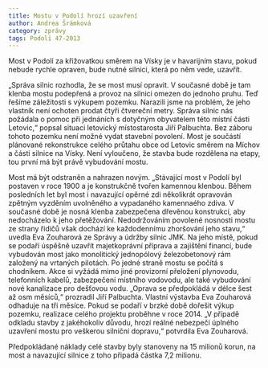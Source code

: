 ```yaml
---
title: Mostu v Podolí hrozí uzavření
author: Andrea Šrámková
category: zprávy
tags: Podolí 47-2013
---
```


Most v Podolí za křižovatkou směrem na Vísky je v havarijním stavu, pokud nebude rychle opraven, bude nutné silnici, která po něm vede, uzavřít.

„Správa silnic rozhodla, že se most musí opravit. V současné době je tam klenba mostu podepřená a provoz na silnici omezen do jednoho pruhu. Teď řešíme záležitosti s výkupem pozemku. Narazili jsme na problém, že jeho vlastník není ochoten prodat čtyři čtvereční metry. Správa silnic nás požádala o pomoc při jednáních s dotyčným obyvatelem této místní části Letovic,“ popsal situaci letovický místostarosta Jiří Palbuchta. Bez záboru tohoto pozemku není možné vydat stavební povolení. Most je součástí plánované rekonstrukce celého průtahu obce od Letovic směrem na Míchov a části silnice na Vísky. Není vyloučeno, že stavba bude rozdělena na etapy, tou první má být právě vybudování mostu.

Most má být odstraněn a nahrazen novým. „Stávající most v Podolí byl postaven v roce 1900 a je konstrukčně tvořen kamennou klenbou. Během posledních let byl most i navazující opěrné zdi několikrát opravován zpětným vyzděním uvolněného a vypadaného kamennaého zdiva. V současné době je nosná klenba zabezpečena dřevěnou konstrukcí, aby nedocházelo k jeho přetěžování. Nedodržováním povolené nosnosti mostu ze strany řidičů však dochází ke každodennímu zhoršování jeho stavu,“ uvedla Eva Zouharová ze Správy a údržby silnic JMK. Na jeho místě, pokud se podaří úspěšně uzavřít majetkoprávní příprava a zajištění financí, bude vybudován most jako monolitický jednopólový železobetonový rám založený na vrtaných pilotách. Po jedné straně mostu se počítá s chodníkem. Akce si vyžádá mimo jiné provizorní přeložení plynovodu, telefonních kabelů, zabezpečení místního vodovodu, ale také vybudování nové kanalizace pro dešťovou vodu. „Oprava se předpokládá v délce šest až osm měsíců,“ prozradil Jiří Palbuchta. Vlastní výstavba Eva Zouharová odhaduje na tři měsíce. Pokud se podaří v brzké době dořešit výkup pozemku, realizace celého projektu proběhne v roce 2014. „V případě odkladu stavby z jakéhokoliv důvodu, hrozí reálné nebezpečí úplného uzavření mostu pro veškerou silniční dopravu,“ potvrdila Eva Zouharová.

Předpokládané náklady celé stavby byly stanoveny na 15 milionů korun, na most a navazující silnice z toho připadá částka 7,2 milionu.
